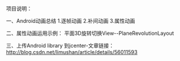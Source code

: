 项目说明：

一、Android动画总结
1.逐帧动画
2.补间动画
3.属性动画


二、属性动画运用示例：
平面3D旋转切换View--PlaneRevolutionLayout

三、上传Android library 到jcenter-文章链接：
http://blog.csdn.net/limushan/article/details/56011593




